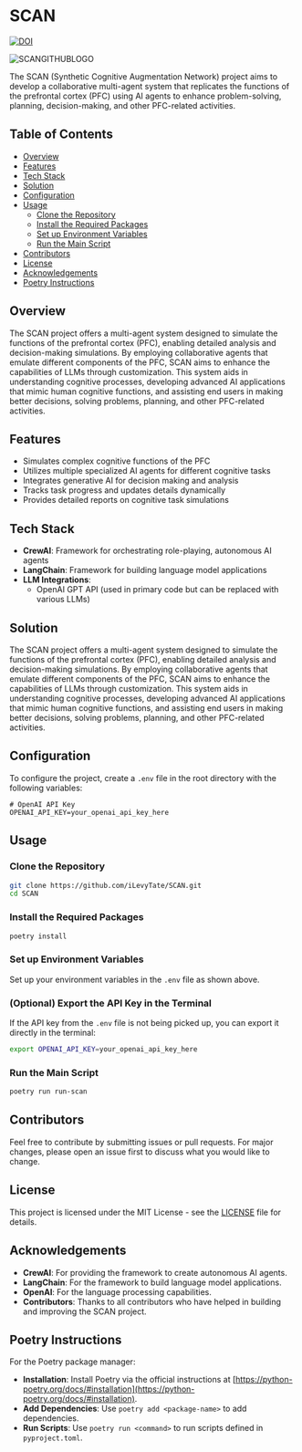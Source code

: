 # SCAN

[![DOI](https://zenodo.org/badge/802333022.svg)](https://doi.org/10.5281/zenodo.14052884)

![SCANGITHUBLOGO](https://github.com/user-attachments/assets/eca90256-2974-44e3-b7b3-e44798d2b482)

The SCAN (Synthetic Cognitive Augmentation Network) project aims to develop a collaborative multi-agent system that replicates the functions of the prefrontal cortex (PFC) using AI agents to enhance problem-solving, planning, decision-making, and other PFC-related activities.

## Table of Contents

- [Overview](#overview)
- [Features](#features)
- [Tech Stack](#tech-stack)
- [Solution](#solution)
- [Configuration](#configuration)
- [Usage](#usage)
  - [Clone the Repository](#clone-the-repository)
  - [Install the Required Packages](#install-the-required-packages)
  - [Set up Environment Variables](#set-up-environment-variables)
  - [Run the Main Script](#run-the-main-script)
- [Contributors](#contributors)
- [License](#license)
- [Acknowledgements](#acknowledgements)
- [Poetry Instructions](#poetry-instructions)

## Overview

The SCAN project offers a multi-agent system designed to simulate the functions of the prefrontal cortex (PFC), enabling detailed analysis and decision-making simulations. By employing collaborative agents that emulate different components of the PFC, SCAN aims to enhance the capabilities of LLMs through customization. This system aids in understanding cognitive processes, developing advanced AI applications that mimic human cognitive functions, and assisting end users in making better decisions, solving problems, planning, and other PFC-related activities.

## Features

- Simulates complex cognitive functions of the PFC
- Utilizes multiple specialized AI agents for different cognitive tasks
- Integrates generative AI for decision making and analysis
- Tracks task progress and updates details dynamically
- Provides detailed reports on cognitive task simulations

## Tech Stack

- **CrewAI**: Framework for orchestrating role-playing, autonomous AI agents
- **LangChain**: Framework for building language model applications
- **LLM Integrations**:
  - OpenAI GPT API (used in primary code but can be replaced with various LLMs)

## Solution

The SCAN project offers a multi-agent system designed to simulate the functions of the prefrontal cortex (PFC), enabling detailed analysis and decision-making simulations. By employing collaborative agents that emulate different components of the PFC, SCAN aims to enhance the capabilities of LLMs through customization. This system aids in understanding cognitive processes, developing advanced AI applications that mimic human cognitive functions, and assisting end users in making better decisions, solving problems, planning, and other PFC-related activities.

## Configuration

To configure the project, create a `.env` file in the root directory with the following variables:

```env
# OpenAI API Key
OPENAI_API_KEY=your_openai_api_key_here
```

## Usage

### Clone the Repository

```bash
git clone https://github.com/iLevyTate/SCAN.git
cd SCAN
```

### Install the Required Packages

```bash
poetry install
```

### Set up Environment Variables

Set up your environment variables in the `.env` file as shown above.

### (Optional) Export the API Key in the Terminal

If the API key from the `.env` file is not being picked up, you can export it directly in the terminal:

```bash
export OPENAI_API_KEY=your_openai_api_key_here
```

### Run the Main Script

```bash
poetry run run-scan
```

## Contributors

Feel free to contribute by submitting issues or pull requests. For major changes, please open an issue first to discuss what you would like to change.

## License

This project is licensed under the MIT License - see the [LICENSE](LICENSE) file for details.

## Acknowledgements

- **CrewAI**: For providing the framework to create autonomous AI agents.
- **LangChain**: For the framework to build language model applications.
- **OpenAI**: For the language processing capabilities.
- **Contributors**: Thanks to all contributors who have helped in building and improving the SCAN project.

## Poetry Instructions

For the Poetry package manager:

- **Installation**: Install Poetry via the official instructions at [https://python-poetry.org/docs/#installation](https://python-poetry.org/docs/#installation).
- **Add Dependencies**: Use `poetry add <package-name>` to add dependencies.
- **Run Scripts**: Use `poetry run <command>` to run scripts defined in `pyproject.toml`.
